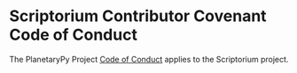 # Scriptorium Contributor Covenant Code of Conduct

The PlanetaryPy Project [Code of
Conduct](https://github.com/planetarypy/TC/blob/master/Code-Of-Conduct.md)
applies to the Scriptorium project.
